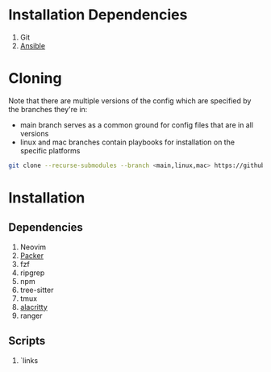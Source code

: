 # Installation Dependencies
1. Git
2. [Ansible](https://docs.ansible.com/ansible/latest/installation_guide/intro_installation.html)

# Cloning
Note that there are multiple versions of the config which are specified by the branches they're in:
- main branch serves as a common ground for config files that are in all versions
- linux and mac branches contain playbooks for installation on the specific platforms
```bash
git clone --recurse-submodules --branch <main,linux,mac> https://github.com/soonann/dotfiles.git 
```

# Installation


## Dependencies
1. Neovim 
2. [Packer](https://github.com/wbthomason/packer.nvim)
3. fzf 
4. ripgrep 
5. npm 
6. tree-sitter
7. tmux 
8. [alacritty](https://github.com/alacritty/alacritty/blob/master/INSTALL.md)
9. ranger 


## Scripts
1. `links

